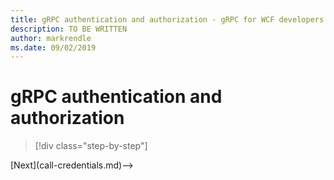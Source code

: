 ```yaml
---
title: gRPC authentication and authorization - gRPC for WCF developers
description: TO BE WRITTEN
author: markrendle
ms.date: 09/02/2019
---
```


# gRPC authentication and authorization

>[!div class="step-by-step"]
<!-->[Next](call-credentials.md)-->
